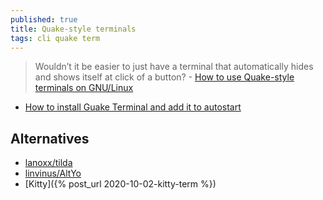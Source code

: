 ```yaml
---
published: true
title: Quake-style terminals
tags: cli quake term
---
```

> Wouldn’t it be easier to just have a terminal that automatically hides and shows itself at click of a button? - [How to use Quake-style terminals on GNU/Linux](http://freesoftwaremagazine.com/articles/how_to_use_quake-style_terminals_on_GNU_Linux/)

- [How to install Guake Terminal and add it to autostart](https://www.ceos3c.com/open-source/install-guake-terminal-linux/)

## Alternatives
- [lanoxx/tilda](https://github.com/lanoxx/tilda)
- [linvinus/AltYo](https://github.com/linvinus/AltYo)
- [Kitty]({% post_url 2020-10-02-kitty-term %})

